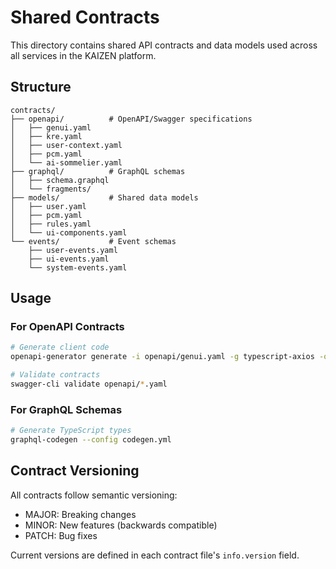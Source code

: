 # Shared Contracts

This directory contains shared API contracts and data models used across all services in the KAIZEN platform.

## Structure

```
contracts/
├── openapi/          # OpenAPI/Swagger specifications
│   ├── genui.yaml
│   ├── kre.yaml
│   ├── user-context.yaml
│   ├── pcm.yaml
│   └── ai-sommelier.yaml
├── graphql/          # GraphQL schemas
│   ├── schema.graphql
│   └── fragments/
├── models/           # Shared data models
│   ├── user.yaml
│   ├── pcm.yaml
│   ├── rules.yaml
│   └── ui-components.yaml
└── events/           # Event schemas
    ├── user-events.yaml
    ├── ui-events.yaml
    └── system-events.yaml
```

## Usage

### For OpenAPI Contracts
```bash
# Generate client code
openapi-generator generate -i openapi/genui.yaml -g typescript-axios -o ../services/frontend/src/api

# Validate contracts
swagger-cli validate openapi/*.yaml
```

### For GraphQL Schemas
```bash
# Generate TypeScript types
graphql-codegen --config codegen.yml
```

## Contract Versioning

All contracts follow semantic versioning:
- MAJOR: Breaking changes
- MINOR: New features (backwards compatible)
- PATCH: Bug fixes

Current versions are defined in each contract file's `info.version` field.